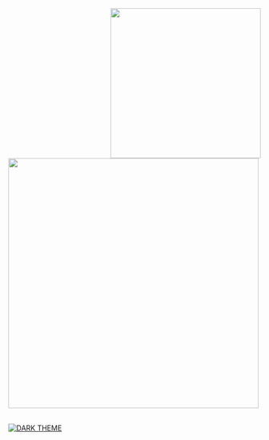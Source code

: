 
<div>

<img src="../profil.jpg" width="300" align="right" />

<br/>

<img src="..about.jpeg" width="500" />

<br/>

<br/>

[![DARK THEME](https://github-readme-stats.vercel.app/api?username=ALDI33&show_icons=true&theme=dark#gh-dark-mode-only)](https://github.com/ALDI33/ALDI33#gh-dark-mode-only)




